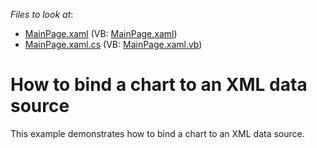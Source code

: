 <!-- default file list -->
*Files to look at*:

* [MainPage.xaml](./CS/DataBindingExample/MainPage.xaml) (VB: [MainPage.xaml](./VB/DataBindingExample/MainPage.xaml))
* [MainPage.xaml.cs](./CS/DataBindingExample/MainPage.xaml.cs) (VB: [MainPage.xaml.vb](./VB/DataBindingExample/MainPage.xaml.vb))
<!-- default file list end -->
# How to bind a chart to an XML data source


<p>This example demonstrates how to bind a chart to an XML data source.</p>

<br/>


